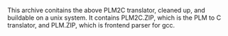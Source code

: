 This archive conitains the above PLM2C translator, cleaned up, and buildable on a unix system. It contains PLM2C.ZIP, which is the PLM to C translator, and PLM.ZIP, which is frontend parser for gcc.